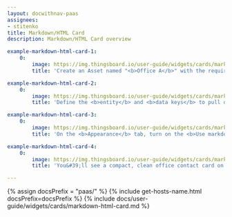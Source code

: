```yaml
---
layout: docwithnav-paas
assignees:
- stitenko
title: Markdown/HTML Card
description: Markdown/HTML Card overview

example-markdown-html-card-1:
    0:
        image: https://img.thingsboard.io/user-guide/widgets/cards/markdown-html-card/example-markdown-html-card-1-pe.png
        title: 'Create an Asset named "<b>Office A</b>" with the required attributes.'

example-markdown-html-card-2:
    0:
        image: https://img.thingsboard.io/user-guide/widgets/cards/markdown-html-card/example-markdown-html-card-2-pe.png
        title: 'Define the <b>entity</b> and <b>data keys</b> to pull data from.'

example-markdown-html-card-3:
    0:
        image: https://img.thingsboard.io/user-guide/widgets/cards/markdown-html-card/example-markdown-html-card-3-pe.png
        title: 'On the <b>Appearance</b> tab, turn on the <b>Use markdown/HTML value function</b>. Paste the <b>Markdown/HTML value function</b> and enter CSS. Click <b>Add</b>.'

example-markdown-html-card-4:
    0:
        image: https://img.thingsboard.io/user-guide/widgets/cards/markdown-html-card/example-markdown-html-card-4-pe.png
        title: 'You&#39;ll see a compact, clean office contact card on the dashboard.'

---
```


{% assign docsPrefix = "paas/" %}
{% include get-hosts-name.html docsPrefix=docsPrefix %}
{% include docs/user-guide/widgets/cards/markdown-html-card.md %}